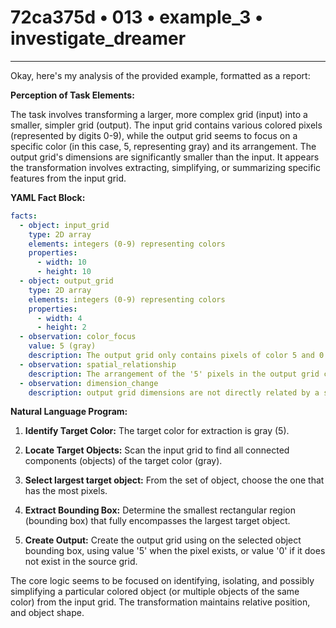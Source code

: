 # 72ca375d • 013 • example_3 • investigate_dreamer

---
Okay, here's my analysis of the provided example, formatted as a report:

**Perception of Task Elements:**

The task involves transforming a larger, more complex grid (input) into a smaller, simpler grid (output). The input grid contains various colored pixels (represented by digits 0-9), while the output grid seems to focus on a specific color (in this case, 5, representing gray) and its arrangement. The output grid's dimensions are significantly smaller than the input. It appears the transformation involves extracting, simplifying, or summarizing specific features from the input grid.

**YAML Fact Block:**



```yaml
facts:
  - object: input_grid
    type: 2D array
    elements: integers (0-9) representing colors
    properties:
      - width: 10
      - height: 10
  - object: output_grid
    type: 2D array
    elements: integers (0-9) representing colors
    properties:
      - width: 4
      - height: 2
  - observation: color_focus
    value: 5 (gray)
    description: The output grid only contains pixels of color 5 and 0.
  - observation: spatial_relationship
    description: The arrangement of the '5' pixels in the output grid corresponds to the arrangement of a subset of '5' pixels within the input grid. The shape of the gray object is maintained.
  - observation: dimension_change
    description: output grid dimensions are not directly related by a simple scaling factor to the input grid.
```



**Natural Language Program:**

1.  **Identify Target Color:** The target color for extraction is gray (5).

2.  **Locate Target Objects:** Scan the input grid to find all connected components (objects) of the target color (gray).

3. **Select largest target object:** From the set of object, choose the one that has the most pixels.

4.  **Extract Bounding Box:** Determine the smallest rectangular region (bounding box) that fully encompasses the largest target object.

5.  **Create Output:** Create the output grid using on the selected object bounding box, using value '5' when the pixel exists, or value '0' if it does not exist in the source grid.

The core logic seems to be focused on identifying, isolating, and possibly simplifying a particular colored object (or multiple objects of the same color) from the input grid. The transformation maintains relative position, and object shape.

